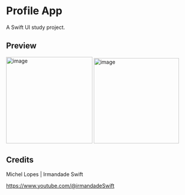 # Profile App
A Swift UI study project.

## Preview
<img width="234" alt="image" src="https://github.com/alexisbarros/profile-app/assets/23637200/9203646c-063f-41c2-8da1-7de500181f02">

<img width="231" alt="image" src="https://github.com/alexisbarros/profile-app/assets/23637200/18c517ef-7c4e-41d7-8c53-911de7f86803">

## Credits
Michel Lopes | Irmandade Swift

https://www.youtube.com/@irmandadeSwift
